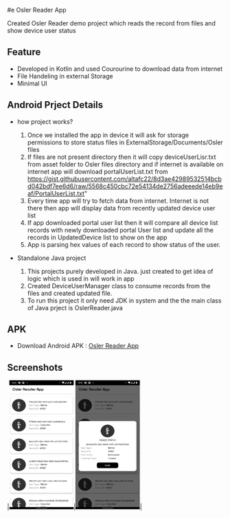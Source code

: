 
#e Osler Reader App

Created Osler Reader demo project which reads the record from files and show device user status

## Feature
- Developed in Kotlin and used Courourine to download data from internet
- File Handeling in external Storage
- Minimal UI

## Android Prject Details
- how project works?
  1. Once we installed the app in device it will ask for storage permissions to store status files in ExternalStorage/Documents/Osler files 
  2. If files are not present directory then it will copy deviceUserLisr.txt from asset folder to Osler files directory and if internet is available on internet app will download portalUserList.txt from https://gist.githubusercontent.com/altafc22/8d3ae42989532514bcbd042bdf7ee6d6/raw/5568c450cbc72e54134de2756adeeede14eb9eaf/PortalUserList.txt"
  3. Every time app will try to fetch data from internet. Internet is not there then app will display data from recently updated device user list 
  4. If app downloaded portal user list then it will compare all device list records with newly downloaded portal User list and update all the records in UpdatedDevice list to show on the app  
  5. App is parsing hex values of each record to show status of the user.

- Standalone Java project
  1. This projects purely developed in Java. just created to get idea of logic which is used in will work in app 
  2. Created DeviceUserManager class to consume records from the files and created updated file.
  3. To run this project it only need JDK in system and the the main class of Java prject is OslerReader.java 

## APK
- Download Android APK : <a href="https://github.com/altafc22/Osler_Reader_App/raw/master/app-debug.apk">Osler Reader App</a> 

## Screenshots
|<img src="https://github.com/altafc22/Osler_Reader_App/blob/master/screenshots/ss1.png" width="150" height="300"/>|<img src="https://github.com/altafc22/Osler_Reader_App/blob/master/screenshots/ss2.png" width="150" height="300"/>|<br/>
